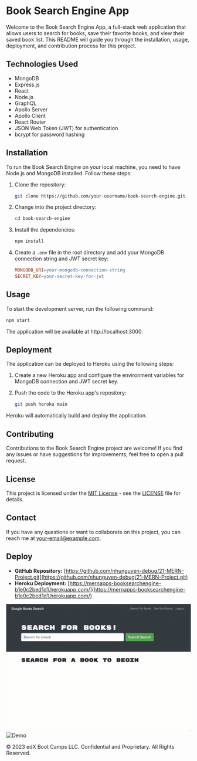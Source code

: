 # Book Search Engine App

Welcome to the Book Search Engine App, a full-stack web application that allows users to search for books, save their favorite books, and view their saved book list. This README will guide you through the installation, usage, deployment, and contribution process for this project.

## Technologies Used
- MongoDB
- Express.js
- React
- Node.js
- GraphQL
- Apollo Server
- Apollo Client
- React Router
- JSON Web Token (JWT) for authentication
- bcrypt for password hashing

## Installation
To run the Book Search Engine on your local machine, you need to have Node.js and MongoDB installed. Follow these steps:

1. Clone the repository:
    ```bash
    git clone https://github.com/your-username/book-search-engine.git
    ```

2. Change into the project directory:
    ```bash
    cd book-search-engine
    ```

3. Install the dependencies:
    ```bash
    npm install
    ```

4. Create a `.env` file in the root directory and add your MongoDB connection string and JWT secret key:
    ```makefile
    MONGODB_URI=your-mongodb-connection-string
    SECRET_KEY=your-secret-key-for-jwt
    ```

## Usage
To start the development server, run the following command:

```bash
npm start
```

The application will be available at http://localhost:3000.

## Deployment
The application can be deployed to Heroku using the following steps:

1. Create a new Heroku app and configure the environment variables for MongoDB connection and JWT secret key.

2. Push the code to the Heroku app's repository:
    ```bash
    git push heroku main
    ```

Heroku will automatically build and deploy the application.

## Contributing
Contributions to the Book Search Engine project are welcome! If you find any issues or have suggestions for improvements, feel free to open a pull request.

## License
This project is licensed under the [MIT License](./LICENSE) - see the [LICENSE](./LICENSE) file for details.


## Contact
If you have any questions or want to collaborate on this project, you can reach me at [your-email@example.com](mailto:your-email@example.com).

## Deploy
- **GitHub Repository:** [https://github.com/nhunguyen-debug/21-MERN-Project.git](https://github.com/nhunguyen-debug/21-MERN-Project.git)
- **Heroku Deployment:** [https://mernapps-booksearchengine-b1e0c2bed1d1.herokuapp.com/](https://mernapps-booksearchengine-b1e0c2bed1d1.herokuapp.com/)

![Demo](./02-Challenge/Assets/21-mern-homework-demo-01.gif)
![Demo](./02-Challenge/Assets/21-mern-homework-demo-02.gif)

© 2023 edX Boot Camps LLC. Confidential and Proprietary. All Rights Reserved.
